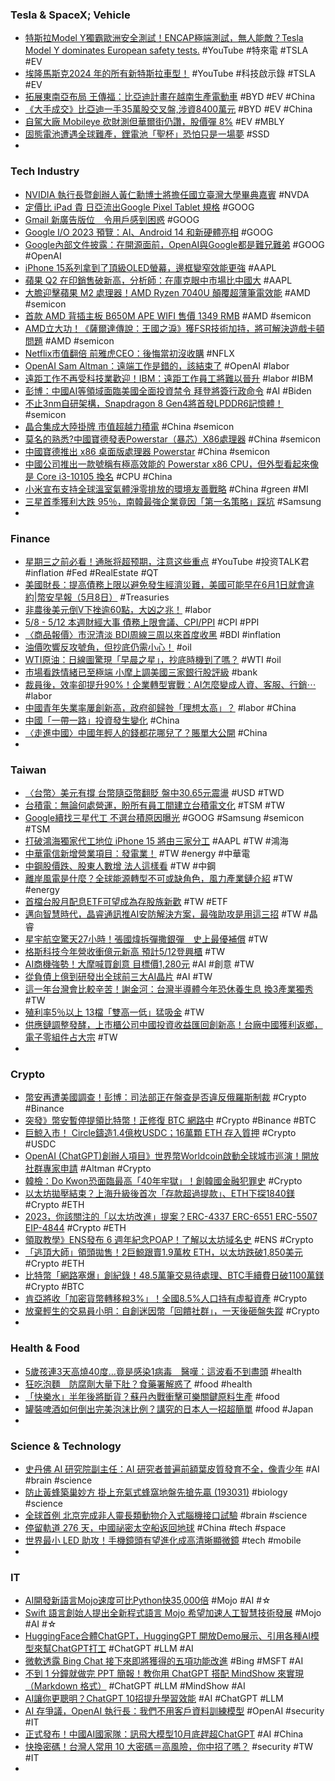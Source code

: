 ### Tesla & SpaceX; Vehicle
- [特斯拉Model Y獨霸歐洲安全測試！ENCAP極端測試，無人能敵？Tesla Model Y dominates European safety tests.](https://www.youtube.com/watch?v=yBOnrkRngBc) #YouTube #特來電 #TSLA #EV
- [埃隆馬斯克2024 年的所有新特斯拉車型！](https://www.youtube.com/watch?v=HvZ9alK_7qs) #YouTube #科技啟示錄 #TSLA #EV
- [拓展東南亞布局 王傳福：比亞迪計畫在越南生產電動車](https://news.cnyes.com/news/id/5168372) #BYD #EV #China
- [《大手成交》比亞迪一手35萬股交叉盤,涉資8400萬元](https://m.cnyes.com/news/id/5168219) #BYD #EV #China
- [自駕大廠 Mobileye 砍財測但華爾街仍讚，股價彈 8%](https://finance.technews.tw/2023/05/08/mobileye-is-bullish-after-a-bad-quarter/) #EV #MBLY
- [固態電池遭遇全球難產，鋰電池「聖杯」恐怕只是一場夢](https://technews.tw/2023/05/08/solid-state-batteries-are-probably-just-a-dream/) #SSD
-
### Tech Industry
- [NVIDIA 執行長暨創辦人黃仁勳博士將擔任國立臺灣大學畢典嘉賓](https://news.xfastest.com/nvidia/127453/nvidia-ceo/) #NVDA
- [定價比 iPad 貴 日亞流出Google Pixel Tablet 規格](https://m.eprice.com.tw/pad/talk/4658/5731073/1) #GOOG
- [Gmail 新廣告版位　令用戶感到困惑](https://www.newmobilelife.com/2023/05/08/gmail-new-ads/) #GOOG
- [Google I/O 2023 預覽：AI、Android 14 和新硬體亮相](https://www.cool3c.com/article/193063) #GOOG
- [Google內部文件披露：在開源面前，OpenAI與Google都是難兄難弟](https://www.techbang.com/posts/105998-google-openai-moat) #GOOG #OpenAI
- [iPhone 15系列拿到了頂級OLED螢幕，邊框變窄效能更強](https://www.techbang.com/posts/105736-apple-got-the-top-oled-screen-the-iphone-15-series-is-to-be) #AAPL
- [蘋果 Q2 在印銷售破新高，分析師：在庫克眼中市場比中國大](https://technews.tw/2023/05/07/tim-cook-apple-in-india/) #AAPL
- [大膽迎擊蘋果 M2 處理器！AMD Ryzen 7040U 顛覆超薄筆電效能](https://technews.tw/2023/05/08/amd-ryzen-7040u-series-processors-revolutionize-ultrathin-laptop-performance/) #AMD #semicon
- [首款 AMD 背插主板 B650M APE WIFI 售價 1349 RMB](https://news.xfastest.com/msi/127466/b650m-ape-wifi-1349/) #AMD #semicon
- [AMD立大功！《薩爾達傳說：王國之淚》獲FSR技術加持，將可解決遊戲卡頓問題](https://www.techbang.com/posts/106026-amd-is-great-the-legend-of-salda-tears-of-the-kingdom-is) #AMD #semicon
- [Netflix市值翻倍 前雅虎CEO：後悔當初沒收購](https://m.cnyes.com/news/id/5168356) #NFLX
- [OpenAI Sam Altman：遠端工作是錯的，該結束了](https://www.inside.com.tw/article/31548-chatgpt-maker-sam-altman-says-era-of-remote-work-is-over) #OpenAI #labor
- [遠距工作不再受科技業歡迎！IBM：遠距工作員工將難以晉升](https://finance.technews.tw/2023/05/08/remote-work-is-no-longer-popular-in-the-tech-industry/) #labor #IBM
- [彭博：中國AI等領域面臨美國全面投資禁令 拜登將簽行政命令](https://news.cnyes.com/news/id/5167722) #AI #Biden
- [不止3nm自研架構，Snapdragon 8 Gen4將首發LPDDR6記憶體！](https://www.techbang.com/posts/105995-more-than-3nm-self-developed-architecture-snapdragon-8-gen4) #semicon
- [晶合集成大陸掛牌 市值超越力積電](https://ctee.com.tw/news/tech/857921.html) #China #semicon
- [莫名的熟悉?中國寶德發表Powerstar（暴芯）X86處理器](https://news.xfastest.com/powerstar/127457/powerstar-cpu/) #China #semicon
- [中國寶德推出 x86 桌面版處理器 Powerstar](https://www.coolaler.com/index/中國寶德推出-x86-桌面版處理器-powerstar/) #China #semicon
- [中國公司推出一款號稱有極高效能的 Powerstar x86 CPU，但外型看起來像是 Core i3-10105 換名](https://www.kocpc.com.tw/archives/490929) #CPU #China
- [小米宣布支持全球溫室氣體淨零排放的環境友善戰略](https://www.techbang.com/posts/105954-xiaomi-supports-global-net-zero-greenhouse-gas-emissions) #China #green #MI
- [三星首季獲利大跌 95％，南韓最強企業竟因「第一名策略」踩坑](https://technews.tw/2023/05/06/samsung-q1-profit-down/) #Samsung
-
### Finance
- [星期三之前必看！通胀将超预期，注意这些重点](https://www.youtube.com/watch?v=tesBRuZzli0) #YouTube #投资TALK君 #inflation #Fed #RealEstate #QT
- [美國財長：提高債務上限以避免發生經濟災難，美國可能早在6月1日就會違約|幣安早報（5月8日）](https://m.cnyes.com/news/id/5168414) #Treasuries
- [非農後美元倒V下挫逾60點，大凶之兆！](https://www.dailyfxasia.com/cn/cmarkets/20230507-23924.html) #labor
- [5/8 - 5/12 本週財經大事 債務上限會議、CPI/PPI](https://m.cnyes.com/news/id/5168202) #CPI #PPI
- [〈商品報價〉市況清淡 BDI周線三周以來首度收黑](https://news.cnyes.com/news/id/5167687) #BDI #inflation
- [油價吹響反攻號角，但抄底仍需小心！](https://www.dailyfxasia.com/cn/cmarkets/20230508-23929.html) #oil
- [WTI原油：日線圖驚現「早晨之星」，抄底時機到了嗎？](https://www.dailyfxasia.com/cn/cmarkets/20230507-23925.html) #WTI #oil
- [市場看跌情緒已至極端 小摩上調美國三家銀行股評級](https://m.cnyes.com/news/id/5168568) #bank
- [裁員後，效率卻提升90%！企業轉型實戰：AI怎麼變成人資、客服、行銷⋯](https://www.bnext.com.tw/article/75148/generative-ai-amazingtalker) #labor
- [中國青年失業率屢創新高，政府卻歸咎「理想太高」？](https://www.gvm.com.tw/article/102392) #labor #China
- [中國「一帶一路」投資發生變化](https://zh.cn.nikkei.com/china/ceconomy/52291-2023-05-08-05-00-03.html) #China
- [〈走進中國〉中國年輕人的錢都花哪兒了？賬單大公開](https://news.cnyes.com/news/id/5167685) #China
-
### Taiwan
- [〈台幣〉美元有撐 台幣隨亞幣翻貶 盤中30.65元震盪](https://news.cnyes.com/news/id/5168097) #USD #TWD
- [台積電：無論何處營運，盼所有員工間建立台積電文化](https://technews.tw/2023/05/05/hope-that-all-employees-will-establish-a-tsmc-culture/) #TSM #TW
- [Google續找三星代工 不選台積原因曝光](https://ctee.com.tw/news/tech/857830.html) #GOOG #Samsung #semicon #TSM
- [打破鴻海獨家代工地位  iPhone 15 將由三家分工](https://m.eprice.com.tw/mobile/talk/4544/5782428/1) #AAPL #TW #鴻海
- [中華電信新增營業項目：發電業！](https://www.inside.com.tw/article/31553-Chunghwa-telecom-power-station) #TW #energy #中華電
- [中鋼股價跌、股東人數增 法人這樣看](https://ctee.com.tw/news/stocks/857782.html) #TW #中鋼
- [離岸風電是什麼？全球能源轉型不可或缺角色，風力產業鏈介紹](https://news.cnyes.com/news/id/5168337) #TW #energy
- [首檔台股月配息ETF可望成為存股族新歡](https://news.cnyes.com/news/id/5166211) #TW #ETF
- [邁向智慧時代，晶睿通訊推AI安防解決方案，最強助攻是用這三招](https://www.bnext.com.tw/article/75010/vivotek_ai) #TW #晶睿
- [星宇航空驚天27小時！張國煒拆彈撒銀彈　史上最優補償](https://tw.nextapple.com/life/20230508/B9765874A7E4B2D5CD8C655CB72A4F78) #TW
- [格斯科技今年營收衝億元新高 預計5/12登興櫃](https://m.cnyes.com/news/id/5168505) #TW
- [AI商機強勢！大摩喊買創意 目標價1,280元](https://ctee.com.tw/news/stocks/857887.html) #AI #創意 #TW
- [從負債上億到研發出全球前三大AI晶片](https://ctee.com.tw/industrynews/cooperation/858147.html) #AI #TW
- [這一年台灣會比較辛苦！謝金河：台灣半導體今年恐休養生息 換3產業獨秀](https://www.wealth.com.tw/articles/e6787d61-d70f-4a99-b876-ab05bcac3daa) #TW
- [殖利率5％以上 13檔「雙高一低」猛吸金](https://ctee.com.tw/news/stocks/857708.html) #TW
- [供應鏈調整發酵，上市櫃公司中國投資收益匯回創新高！台廠中國獲利返鄉，電子零組件占大宗](https://finance.technews.tw/2023/05/07/chinas-investment-income-repatriation-of-listed-counter-companies-hits-a-new-high/) #TW
-
### Crypto
- [幣安再遭美國調查！彭博：司法部正在盤查是否違反俄羅斯制裁](https://www.blocktempo.com/doj-said-to-probe-whether-russians-illegally-utilized-binance-exchange/) #Crypto #Binance
- [突發》幣安暫停提領比特幣！正修復 BTC 網路中](https://www.blocktempo.com/binance-closed-bitcoin-withdrawals/) #Crypto #Binance #BTC
- [巨鯨入市！ Circle鑄造1.4億枚USDC；16萬顆 ETH 存入質押](https://www.blocktempo.com/140m-circle-usdc-minted-by-a-whale/) #Crypto #USDC
- [OpenAI (ChatGPT)創辦人項目》世界幣Worldcoin啟動全球城市巡演！開放社群專家申請](https://www.blocktempo.com/worldcoin-community-specialist-application-is-open/) #Altman #Crypto
- [韓檢：Do Kwon恐面臨最高「40年牢獄」！創韓國金融犯罪史](https://www.blocktempo.com/terras-do-kwon-may-face-40-years-in-prison/) #Crypto
- [以太坊拋壓結束？上海升級後首次「存款超過提款」、ETH下探1840鎂](https://www.blocktempo.com/for-the-first-time-after-the-upgrade-in-shanghai-deposits-exceed-withdrawals/) #Crypto #ETH
- [2023，你該關注的「以太坊改進」提案？ERC-4337 ERC-6551 ERC-5507 EIP-4844](https://www.blocktempo.com/2023-summarize-ethereum-upgrade-plan/) #Crypto #ETH
- [領取教學》ENS發布 6 週年紀念POAP！了解以太坊域名史](https://www.blocktempo.com/ens-releases-poap-to-celebrate-its-sixth-anniversary/) #ENS #Crypto
- [「逃頂大師」領頭拋售！2巨鯨跟賣1.9萬枚 ETH，以太坊跌破1,850美元](https://www.blocktempo.com/2-whales-dumped-eth-after-eth-foundation-dumped-15000-eth/) #Crypto #ETH
- [比特幣「網路塞爆」創紀錄！48.5萬筆交易待處理、BTC手續費日破1100萬鎂](https://www.blocktempo.com/over-485000-btc-transactions-are-pending/) #Crypto #BTC
- [肯亞將收「加密貨幣轉移稅3%」！全國8.5%人口持有虛擬資產](https://www.blocktempo.com/kenya-wants-to-tax-cryptocurrencies/) #Crypto
- [放棄輕生的交易員小明：自創迷因幣「回饋社群」，一天後砸盤失蹤](https://www.blocktempo.com/xiaomingaday-returned-as-a-ponzi-meme-coin-moyu/) #Crypto
-
### Health & Food
- [5歲孩連3天高燒40度…竟是感染1病毒　醫嘆：這波看不到盡頭](https://today.line.me/tw/v2/article/gznzJBm) #health
- [狂吃泡麵　防腐劑大量下肚？食藥署解惑了](https://tw.nextapple.com/life/20230506/1F03D09DF6641FDFAE4B95B2E1B6F92C) #food #health
- [「快樂水」半年後將斷貨？蘇丹內戰衝擊可樂關鍵原料生產](https://technews.tw/2023/05/07/sudan-conflict-threatens-supply-of-key-soft-drink-ingredient-gum-arabic/) #food
- [罐裝啤酒如何倒出完美泡沫比例？講究的日本人一招超簡單](https://ccc.technews.tw/2023/05/07/japanese-find-out-way-to-pour-beauty-beer-foam/) #food #Japan
-
### Science & Technology
- [史丹佛 AI 研究院副主任：AI 研究者普遍前額葉皮質發育不全，像青少年](https://www.inside.com.tw/article/31549-ai-researchers-described-as-teenagers) #AI #brain #science
- [防止黃蜂築巢妙方 掛上充氣式蜂窩地盤先搶先贏 (193031)](https://www.cool3c.com/article/193031) #biology #science
- [全球首例 北京完成非人靈長類動物介入式腦機接口試驗](https://m.cnyes.com/news/id/5166746) #brain #science
- [停留軌道 276 天，中國祕密太空船返回地球](https://technews.tw/2023/05/08/secret-chinese-spacecraft-returns-to-earth/) #China #tech #space
- [世界最小 LED 助攻！手機鏡頭有望進化成高清晰顯微鏡](https://technews.tw/2023/05/07/world-smallest-led-phone-camera-microscope/) #tech #mobile
-
### IT
- [AI開發新語言Mojo速度可比Python快35,000倍](https://www.ithome.com.tw/news/156729) #Mojo #AI #☆
- [Swift 語言創始人提出全新程式語言 Mojo 希望加速人工智慧技術發展](https://www.cool3c.com/article/193065) #Mojo #AI #☆
- [HuggingFace合體ChatGPT，HuggingGPT 開放Demo展示、引用各種AI模型來幫ChatGPT打工](https://www.techbang.com/posts/105316-dazzling-to-the-explosion-hugginggpt-online-display-made-a) #ChatGPT #LLM #AI
- [微軟透露 Bing Chat 接下來即將獲得的五項功能改進](https://www.kocpc.com.tw/archives/490940) #Bing #MSFT #AI
- [不到 1 分鐘就做完 PPT 簡報！教你用 ChatGPT 搭配 MindShow 來實現（Markdown 格式）](https://today.line.me/tw/v2/article/BE8eL8z) #ChatGPT #LLM #MindShow #AI
- [AI讓你更聰明？ChatGPT 10招提升學習效能](https://www.gvm.com.tw/article/102402) #AI #ChatGPT #LLM
- [AI 存爭議，OpenAI 執行長：我們不用客戶資料訓練模型](https://technews.tw/2023/05/08/openai-has-not-trained-its-large-language-models-with-paying-customer-data-for-a-while/) #OpenAI #security #IT
- [正式發布！中國AI國家隊：訊飛大模型10月底趕超ChatGPT](https://news.cnyes.com/news/id/5168074) #AI #China
- [快換密碼！台灣人常用 10 大密碼＝高風險，你中招了嗎？](https://www.inside.com.tw/article/31550-taiwanese%20favorite%20password) #security #TW #IT
-